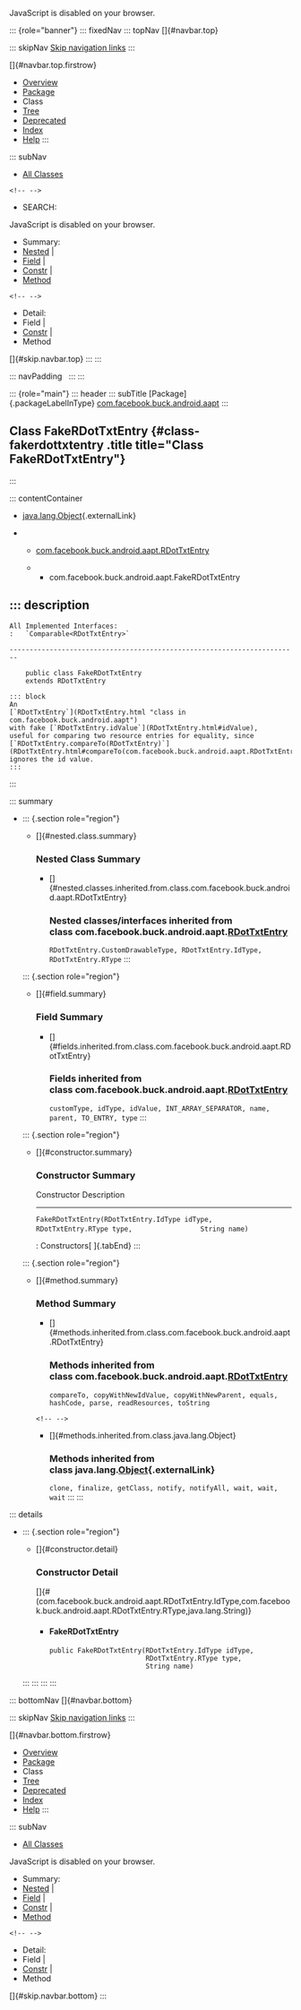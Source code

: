 <div>

JavaScript is disabled on your browser.

</div>

::: {role="banner"}
::: fixedNav
::: topNav
[]{#navbar.top}

::: skipNav
[Skip navigation links](#skip.navbar.top "Skip navigation links")
:::

[]{#navbar.top.firstrow}

-   [Overview](../../../../../index.html)
-   [Package](package-summary.html)
-   Class
-   [Tree](package-tree.html)
-   [Deprecated](../../../../../deprecated-list.html)
-   [Index](../../../../../index-all.html)
-   [Help](../../../../../help-doc.html)
:::

::: subNav
-   [All Classes](../../../../../allclasses.html)

```{=html}
<!-- -->
```
-   SEARCH:

<div>

<div>

JavaScript is disabled on your browser.

</div>

</div>

<div>

-   Summary: 
-   [Nested](#nested.class.summary) \| 
-   [Field](#field.summary) \| 
-   [Constr](#constructor.summary) \| 
-   [Method](#method.summary)

```{=html}
<!-- -->
```
-   Detail: 
-   Field \| 
-   [Constr](#constructor.detail) \| 
-   Method

</div>

[]{#skip.navbar.top}
:::
:::

::: navPadding
 
:::
:::

::: {role="main"}
::: header
::: subTitle
[Package]{.packageLabelInType} [com.facebook.buck.android.aapt](package-summary.html)
:::

## Class FakeRDotTxtEntry {#class-fakerdottxtentry .title title="Class FakeRDotTxtEntry"}
:::

::: contentContainer
-   [java.lang.Object](http://docs.oracle.com/javase/7/docs/api/java/lang/Object.html?is-external=true "class or interface in java.lang"){.externalLink}

-   -   [com.facebook.buck.android.aapt.RDotTxtEntry](RDotTxtEntry.html "class in com.facebook.buck.android.aapt")

    -   -   com.facebook.buck.android.aapt.FakeRDotTxtEntry

::: description
-   

    All Implemented Interfaces:
    :   `Comparable<RDotTxtEntry>`

    ------------------------------------------------------------------------

        public class FakeRDotTxtEntry
        extends RDotTxtEntry

    ::: block
    An
    [`RDotTxtEntry`](RDotTxtEntry.html "class in com.facebook.buck.android.aapt")
    with fake [`RDotTxtEntry.idValue`](RDotTxtEntry.html#idValue),
    useful for comparing two resource entries for equality, since
    [`RDotTxtEntry.compareTo(RDotTxtEntry)`](RDotTxtEntry.html#compareTo(com.facebook.buck.android.aapt.RDotTxtEntry))
    ignores the id value.
    :::
:::

::: summary
-   ::: {.section role="region"}
    -   []{#nested.class.summary}

        ### Nested Class Summary

        -   []{#nested.classes.inherited.from.class.com.facebook.buck.android.aapt.RDotTxtEntry}

            ### Nested classes/interfaces inherited from class com.facebook.buck.android.aapt.[RDotTxtEntry](RDotTxtEntry.html "class in com.facebook.buck.android.aapt")

            `RDotTxtEntry.CustomDrawableType, RDotTxtEntry.IdType, RDotTxtEntry.RType`
    :::

    ::: {.section role="region"}
    -   []{#field.summary}

        ### Field Summary

        -   []{#fields.inherited.from.class.com.facebook.buck.android.aapt.RDotTxtEntry}

            ### Fields inherited from class com.facebook.buck.android.aapt.[RDotTxtEntry](RDotTxtEntry.html "class in com.facebook.buck.android.aapt")

            `customType, idType, idValue, INT_ARRAY_SEPARATOR, name, parent, TO_ENTRY, type`
    :::

    ::: {.section role="region"}
    -   []{#constructor.summary}

        ### Constructor Summary

          Constructor                                                                                                            Description
          ---------------------------------------------------------------------------------------------------------------------- -------------
          `FakeRDotTxtEntry​(RDotTxtEntry.IdType idType,                 RDotTxtEntry.RType type,                 String name)`    

          : Constructors[ ]{.tabEnd}
    :::

    ::: {.section role="region"}
    -   []{#method.summary}

        ### Method Summary

        -   []{#methods.inherited.from.class.com.facebook.buck.android.aapt.RDotTxtEntry}

            ### Methods inherited from class com.facebook.buck.android.aapt.[RDotTxtEntry](RDotTxtEntry.html "class in com.facebook.buck.android.aapt")

            `compareTo, copyWithNewIdValue, copyWithNewParent, equals, hashCode, parse, readResources, toString`

        ```{=html}
        <!-- -->
        ```
        -   []{#methods.inherited.from.class.java.lang.Object}

            ### Methods inherited from class java.lang.[Object](http://docs.oracle.com/javase/7/docs/api/java/lang/Object.html?is-external=true "class or interface in java.lang"){.externalLink}

            `clone, finalize, getClass, notify, notifyAll, wait, wait, wait`
    :::
:::

::: details
-   ::: {.section role="region"}
    -   []{#constructor.detail}

        ### Constructor Detail

        []{#<init>(com.facebook.buck.android.aapt.RDotTxtEntry.IdType,com.facebook.buck.android.aapt.RDotTxtEntry.RType,java.lang.String)}

        -   #### FakeRDotTxtEntry

                public FakeRDotTxtEntry​(RDotTxtEntry.IdType idType,
                                        RDotTxtEntry.RType type,
                                        String name)
    :::
:::
:::
:::

::: bottomNav
[]{#navbar.bottom}

::: skipNav
[Skip navigation links](#skip.navbar.bottom "Skip navigation links")
:::

[]{#navbar.bottom.firstrow}

-   [Overview](../../../../../index.html)
-   [Package](package-summary.html)
-   Class
-   [Tree](package-tree.html)
-   [Deprecated](../../../../../deprecated-list.html)
-   [Index](../../../../../index-all.html)
-   [Help](../../../../../help-doc.html)
:::

::: subNav
-   [All Classes](../../../../../allclasses.html)

<div>

<div>

JavaScript is disabled on your browser.

</div>

</div>

<div>

-   Summary: 
-   [Nested](#nested.class.summary) \| 
-   [Field](#field.summary) \| 
-   [Constr](#constructor.summary) \| 
-   [Method](#method.summary)

```{=html}
<!-- -->
```
-   Detail: 
-   Field \| 
-   [Constr](#constructor.detail) \| 
-   Method

</div>

[]{#skip.navbar.bottom}
:::
